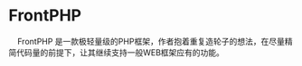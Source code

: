 # FrontPHP

     FrontPHP 是一款极轻量级的PHP框架，作者抱着重复造轮子的想法，在尽量精简代码量的前提下，让其继续支持一般WEB框架应有的功能。
      
      
